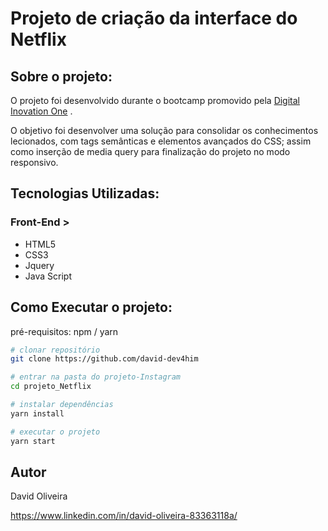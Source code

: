 # Projeto de criação da interface do Netflix



## Sobre o projeto:



O projeto foi desenvolvido  durante  o bootcamp promovido pela <u>Digital Inovation One</u> .

O objetivo foi desenvolver uma solução para consolidar os conhecimentos lecionados, com tags semânticas e elementos avançados do CSS; assim como inserção de media query para finalização do projeto no modo responsivo.



## Tecnologias Utilizadas:



### Front-End >

* HTML5
* CSS3
* Jquery
* Java Script

## Como Executar o projeto:



pré-requisitos: npm / yarn



````bash
# clonar repositório
git clone https://github.com/david-dev4him

# entrar na pasta do projeto-Instagram
cd projeto_Netflix

# instalar dependências
yarn install

# executar o projeto
yarn start

````



## Autor

David Oliveira

https://www.linkedin.com/in/david-oliveira-83363118a/
